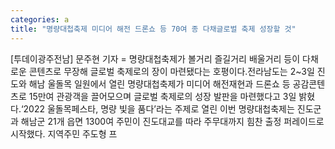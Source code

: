 ```yaml
---
categories: a
title: "명량대첩축제 미디어 해전 드론쇼 등 70여 종 다채글로벌 축제 성장할 것"
---
```

[투데이광주전남] 문주현 기자 = 명량대첩축제가 볼거리 즐길거리 배울거리 등이 다채로운 콘텐츠로 무장해 글로벌 축제로의 장이 마련됐다는 호평이다.전라남도는 2~3일 진도와 해남 울돌목 일원에서 열린 명량대첩축제가 미디어 해전재현과 드론쇼 등 공감콘텐츠로 15만여 관광객을 끌어모으며 글로벌 축제로의 성장 발판을 마련했다고 3일 밝혔다.‘2022 울돌목페스타, 명량 빛을 품다’라는 주제로 열린 이번 명량대첩축제는 진도군과 해남군 21개 읍면 1300여 주민이 진도대교를 따라 주무대까지 힘찬 출정 퍼레이드로 시작했다. 지역주민 주도형 프